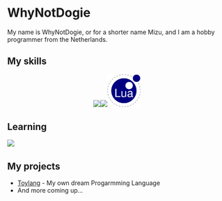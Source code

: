 # WhyNotDogie

My name is WhyNotDogie, or for a shorter name Mizu, and I am a hobby programmer from the Netherlands.

## My skills

<div align="center">
  <img src="https://rustacean.net/assets/cuddlyferris.png" width="15%"><img src="https://upload.wikimedia.org/wikipedia/commons/thumb/9/99/Unofficial_JavaScript_logo_2.svg/2048px-Unofficial_JavaScript_logo_2.svg.png" width="15%"><img src="https://raw.githubusercontent.com/WhyNotDogie/media/main/E35BEE21-9623-492D-AEB3-1C3A09354813.png" width="15%">
</div>

## Learning
<img src="https://logospng.org/download/java/logo-java-1024.png" width="15%">

## My projects
* [Toylang](https://github.com/toy-lang) - My own dream Progarmming Language
* And more coming up...
